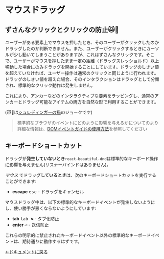 # マウスドラッグ

## ずさんなクリックとクリックの防止🐱🎁

ユーザーがある要素上でマウスを押したとき、そのユーザーがクリックしたのかドラッグしたのか判断できません。また、ユーザーがクリックするときにカーソルが少し動いてしまうことがありますが、これはずさんなクリックです。そこで、ユーザーがマウスを押したまま一定の距離（ドラッグスレッショルド）以上移動した場合にのみドラッグを開始することにしています。ドラッグのしきい値を超えていなければ、ユーザー操作は通常のクリックと同じように行われます。ドラッグのしきい値を超えた場合、そのインタラクションはドラッグとして分類され、標準的なクリック動作は発生しません。

これにより、アンカーなどのインタラクティブな要素をラッピングし、通常のアンカーとドラッグ可能なアイテムの両方を自然な形で利用することができます。

(🐱🎁は[シュレディンガーの猫](https://www.youtube.com/watch?v=IOYyCHGWJq4)のジョークです)

> 標準的なブラウザのイベントにどのように影響を与えるかについてのより詳細な情報は、[DOMイベントガイドの使用方法](/docs/guides/how-we-use-dom-events.md)を参照してください

## キーボードショートカット

ドラッグが**発生していないとき**`react-beautiful-dnd`は標準的なキーボード操作に影響を与えません(リスナーバインドはありません)。

_マウス_ でドラッグ**しているとき**は、次のキーボードショートカットを実行することができます:

- **escape** <kbd>esc</kbd> - ドラッグをキャンセル

マウスドラッグ中は、以下の標準的なキーボードイベントが発生しないようにし、使い勝手が悪くならないようにしています:

- **tab** <kbd>tab ↹</kbd> - タブ化防止
- **enter** <kbd>⏎</kbd> - 送信防止

これらの明示的に禁止されたキーボードイベント以外の標準的なキーボードイベントは、期待通りに動作するはずです。

[←ドキュメントに戻る](/README.md#documentation-)
